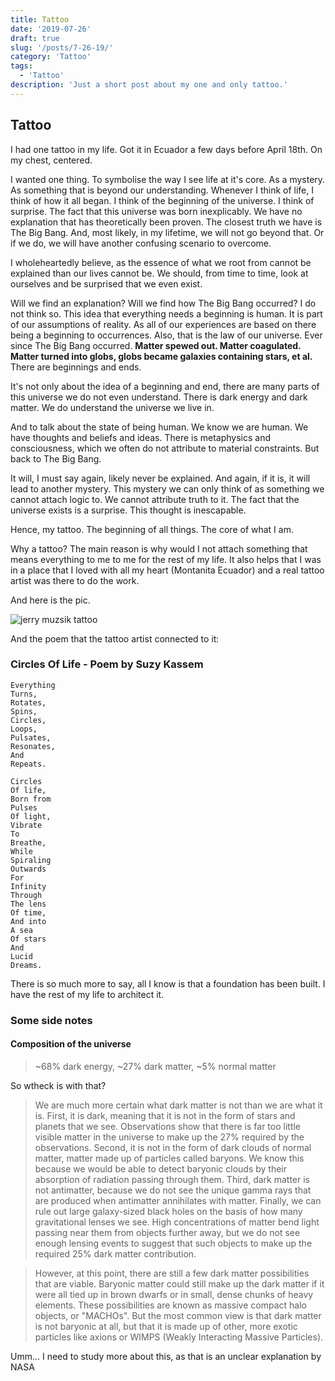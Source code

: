 ```yaml
---
title: Tattoo
date: '2019-07-26'
draft: true
slug: '/posts/7-26-19/'
category: 'Tattoo'
tags:
  - 'Tattoo'
description: 'Just a short post about my one and only tattoo.'
---
```


## Tattoo

I had one tattoo in my life. Got it in Ecuador a few days before April 18th. On my chest, centered.

I wanted one thing. To symbolise the way I see life at it's core. As a mystery. As something that is beyond our understanding. Whenever I think of life, I think of how it all began. I think of the beginning of the universe. I think of surprise. The fact that this universe was born inexplicably. We have no explanation that has theoretically been proven. The closest truth we have is The Big Bang. And, most likely, in my lifetime, we will not go beyond that. Or if we do, we will have another confusing scenario to overcome.

I wholeheartedly believe, as the essence of what we root from cannot be explained than our lives cannot be. We should, from time to time, look at ourselves and be surprised that we even exist.

Will we find an explanation? Will we find how The Big Bang occurred? I do not think so. This idea that everything needs a beginning is human. It is part of our assumptions of reality. As all of our experiences are based on there being a beginning to occurrences. Also, that is the law of our universe. Ever since The Big Bang occurred. **Matter spewed out. Matter coagulated. Matter turned into globs, globs became galaxies containing stars, et al.** There are beginnings and ends.

It's not only about the idea of a beginning and end, there are many parts of this universe we do not even understand. There is dark energy and dark matter. We do understand the universe we live in. 

And to talk about the state of being human. We know we are human. We have thoughts and beliefs and ideas. There is metaphysics and consciousness, which we often do not attribute to material constraints. But back to The Big Bang.

It will, I must say again, likely never be explained. And again, if it is, it will lead to another mystery. This mystery we can only think of as something we cannot attach logic to. We cannot attribute truth to it. The fact that the universe exists is a surprise. This thought is inescapable.

Hence, my tattoo. The beginning of all things. The core of what I am.

Why a tattoo? The main reason is why would I not attach something that means everything to me to me for the rest of my life. It also helps that I was in a place that I loved with all my heart (Montanita Ecuador) and a real tattoo artist was there to do the work.

And here is the pic.

![jerry muzsik tattoo](https://scontent-iad3-1.cdninstagram.com/vp/1b5aca79680e02477268465fc4b44c08/5DE9D128/t51.2885-15/e35/s480x480/57331526_284414002500625_1982587474980369692_n.jpg?_nc_ht=scontent-iad3-1.cdninstagram.com)

And the poem that the tattoo artist connected to it:

### Circles Of Life - Poem by Suzy Kassem

```
Everything
Turns, 
Rotates, 
Spins, 
Circles, 
Loops, 
Pulsates, 
Resonates, 
And
Repeats.

Circles
Of life, 
Born from
Pulses
Of light, 
Vibrate
To
Breathe, 
While
Spiraling
Outwards
For
Infinity
Through
The lens
Of time, 
And into
A sea
Of stars
And
Lucid
Dreams.
``` 

There is so much more to say, all I know is that a foundation has been built. I have the rest of my life to architect it.

### Some side notes

#### Composition of the universe

> ~68% dark energy, ~27% dark matter, ~5% normal matter

So wtheck is with that?

> We are much more certain what dark matter is not than we are what it is. First, it is dark, meaning that it is not in the form of stars and planets that we see. Observations show that there is far too little visible matter in the universe to make up the 27% required by the observations. Second, it is not in the form of dark clouds of normal matter, matter made up of particles called baryons. We know this because we would be able to detect baryonic clouds by their absorption of radiation passing through them. Third, dark matter is not antimatter, because we do not see the unique gamma rays that are produced when antimatter annihilates with matter. Finally, we can rule out large galaxy-sized black holes on the basis of how many gravitational lenses we see. High concentrations of matter bend light passing near them from objects further away, but we do not see enough lensing events to suggest that such objects to make up the required 25% dark matter contribution.

> However, at this point, there are still a few dark matter possibilities that are viable. Baryonic matter could still make up the dark matter if it were all tied up in brown dwarfs or in small, dense chunks of heavy elements. These possibilities are known as massive compact halo objects, or "MACHOs". But the most common view is that dark matter is not baryonic at all, but that it is made up of other, more exotic particles like axions or WIMPS (Weakly Interacting Massive Particles).

Umm... I need to study more about this, as that is an unclear explanation by NASA
